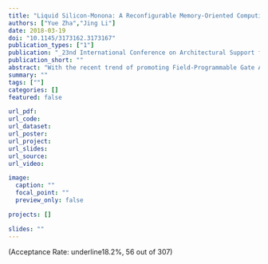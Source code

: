 ```yaml
---
title: "Liquid Silicon-Monona: A Reconfigurable Memory-Oriented Computing Fabric with Scalable Multi-Context Support"
authors: ["Yue Zha","Jing Li"]
date: 2018-03-19
doi: "10.1145/3173162.3173167"
publication_types: ["1"]
publication: "_23nd International Conference on Architectural Support for Programming Languages and Operating Systems_"
publication_short: ""
abstract: "With the recent trend of promoting Field-Programmable Gate Arrays (FPGAs) to first-class citizens in accelerating compute-intensive applications in networking, cloud services and artificial intelligence, FPGAs face two major challenges in sustaining competitive advantages in performance and energy efficiency for diverse cloud workloads: 1) limited configuration capability for supporting light-weight computations/on-chip data storage to accelerate emerging search-/data-intensive applications. 2) lack of architectural support to hide reconfiguration overhead for assisting virtualization in a cloud computing environment. In this paper, we propose a reconfigurable memory-oriented computing fabric, namely Liquid Silicon-Monona (L-Si), enabled by emerging nonvolatile memory technology i.e. RRAM, to address these two challenges. Specifically, L-Si addresses the first challenge by virtue of a new architecture comprising a 2D array of physically identical but functionally-configurable building blocks. It, for the first time, extends the configuration capabilities of existing FPGAs from computation to the whole spectrum ranging from computation to data storage. It allows users to better customize hardware by flexibly partitioning hardware resources between computation and memory, greatly benefiting emerging search- and data-intensive applications. To address the second challenge, L-Si provides scalable multi-context architectural support to minimize reconfiguration overhead for assisting virtualization. In addition, we provide compiler support to facilitate the programming of applications written in high-level programming languages (e.g. OpenCL) and frameworks (e.g. TensorFlow, MapReduce) while fully exploiting the unique architectural capability of L-Si. Our evaluation results show L-Si achieves 99.6% area reduction, 1.43× throughput improvement and 94.0% power reduction on search-intensive benchmarks, as compared with the FPGA baseline. For neural network benchmarks, on average, L-Si achieves 52.3× speedup, 113.9× energy reduction and 81% area reduction over the FPGA baseline. In addition, the multi-context architecture of L-Si reduces the context switching time to - 10ns, compared with an off-the-shelf FPGA (∼100ms), greatly facilitating virtualization."
summary: ""
tags: [""]
categories: []
featured: false

url_pdf:
url_code:
url_dataset:
url_poster:
url_project:
url_slides:
url_source:
url_video:

image:
  caption: ""
  focal_point: ""
  preview_only: false

projects: []

slides: ""
---
```


(Acceptance Rate: underline18.2%, 56 out of 307)
